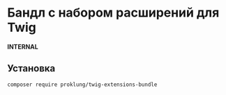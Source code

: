 # Бандл с набором расширений для Twig

**INTERNAL**

## Установка

`composer require proklung/twig-extensions-bundle`

